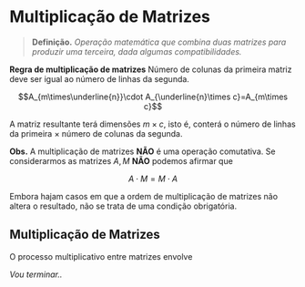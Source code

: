 # Multiplicação de Matrizes

> **Definição.** *Operação matemática que combina duas matrizes para produzir uma terceira, dada algumas compatibilidades.*

**Regra de multiplicação de matrizes** Número de colunas da primeira matriz deve ser igual ao número de linhas da segunda.

```math
A_{m\times\underline{n}}\cdot A_{\underline{n}\times c}=A_{m\times c}
```

A matriz resultante terá dimensões $m\times c$, isto é, conterá o número de linhas da primeira $\times$ número de colunas da segunda.

**Obs.** A multiplicação de matrizes $\textbf{NÃO}$ é uma operação comutativa. Se considerarmos as matrizes $A,M$ $\textbf{NÃO}$ podemos afirmar que

```math
A\cdot M=M\cdot A
```

Embora hajam casos em que a ordem de multiplicação de matrizes não altera o resultado, não se trata de uma condição obrigatória.

## Multiplicação de Matrizes

O processo multiplicativo entre matrizes envolve 

*Vou terminar..*
